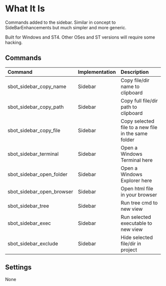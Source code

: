 # What It Is
Commands added to the sidebar.
Similar in concept to SideBarEnhancements but much simpler and more generic.

Built for Windows and ST4. Other OSes and ST versions will require some hacking.

## Commands
| Command                  | Implementation | Description |
|:--------                 |:-------        |:-------     |
| sbot_sidebar_copy_name   | Sidebar        | Copy file/dir name to clipboard |
| sbot_sidebar_copy_path   | Sidebar        | Copy full file/dir path to clipboard |
| sbot_sidebar_copy_file   | Sidebar        | Copy selected file to a new file in the same folder |
| sbot_sidebar_terminal    | Sidebar        | Open a Windows Terminal here |
| sbot_sidebar_open_folder | Sidebar        | Open a Windows Explorer here |
| sbot_sidebar_open_browser| Sidebar        | Open html file in your browser |
| sbot_sidebar_tree        | Sidebar        | Run tree cmd to new view |
| sbot_sidebar_exec        | Sidebar        | Run selected executable to new view |
| sbot_sidebar_exclude     | Sidebar        | Hide selected file/dir in project |

## Settings
None
